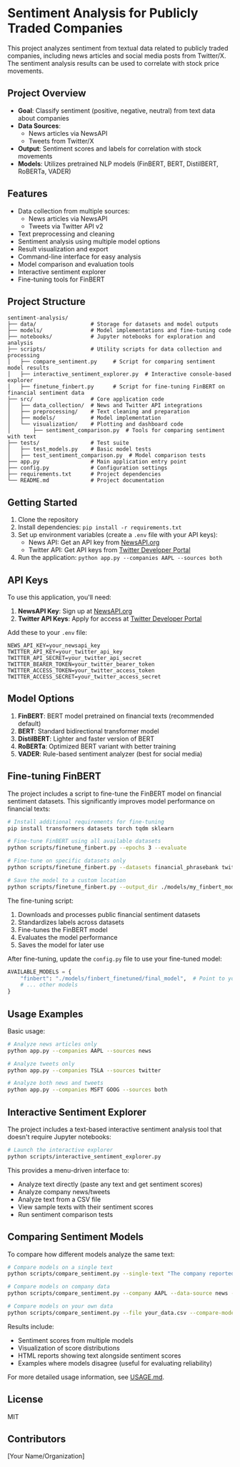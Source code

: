# Sentiment Analysis for Publicly Traded Companies

This project analyzes sentiment from textual data related to publicly traded companies, including news articles and social media posts from Twitter/X. The sentiment analysis results can be used to correlate with stock price movements.

## Project Overview

- **Goal**: Classify sentiment (positive, negative, neutral) from text data about companies
- **Data Sources**: 
  - News articles via NewsAPI
  - Tweets from Twitter/X
- **Output**: Sentiment scores and labels for correlation with stock movements
- **Models**: Utilizes pretrained NLP models (FinBERT, BERT, DistilBERT, RoBERTa, VADER)

## Features

- Data collection from multiple sources:
  - News articles via NewsAPI
  - Tweets via Twitter API v2
- Text preprocessing and cleaning
- Sentiment analysis using multiple model options
- Result visualization and export
- Command-line interface for easy analysis
- Model comparison and evaluation tools
- Interactive sentiment explorer
- Fine-tuning tools for FinBERT

## Project Structure

```
sentiment-analysis/
├── data/                 # Storage for datasets and model outputs
├── models/               # Model implementations and fine-tuning code
├── notebooks/            # Jupyter notebooks for exploration and analysis
├── scripts/              # Utility scripts for data collection and processing
│   ├── compare_sentiment.py     # Script for comparing sentiment model results
│   ├── interactive_sentiment_explorer.py  # Interactive console-based explorer
│   ├── finetune_finbert.py      # Script for fine-tuning FinBERT on financial sentiment data
├── src/                  # Core application code
│   ├── data_collection/  # News and Twitter API integrations
│   ├── preprocessing/    # Text cleaning and preparation
│   ├── models/           # Model implementation
│   └── visualization/    # Plotting and dashboard code
│       ├── sentiment_comparison.py  # Tools for comparing sentiment with text
├── tests/                # Test suite
│   ├── test_models.py    # Basic model tests
│   ├── test_sentiment_comparison.py  # Model comparison tests
├── app.py                # Main application entry point
├── config.py             # Configuration settings
├── requirements.txt      # Project dependencies
└── README.md             # Project documentation
```

## Getting Started

1. Clone the repository
2. Install dependencies: `pip install -r requirements.txt`
3. Set up environment variables (create a `.env` file with your API keys):
   - News API: Get an API key from [NewsAPI.org](https://newsapi.org/)
   - Twitter API: Get API keys from [Twitter Developer Portal](https://developer.twitter.com/)
4. Run the application: `python app.py --companies AAPL --sources both`

## API Keys

To use this application, you'll need:

1. **NewsAPI Key**: Sign up at [NewsAPI.org](https://newsapi.org/)
2. **Twitter API Keys**: Apply for access at [Twitter Developer Portal](https://developer.twitter.com/)

Add these to your `.env` file:

```
NEWS_API_KEY=your_newsapi_key
TWITTER_API_KEY=your_twitter_api_key
TWITTER_API_SECRET=your_twitter_api_secret
TWITTER_BEARER_TOKEN=your_twitter_bearer_token
TWITTER_ACCESS_TOKEN=your_twitter_access_token
TWITTER_ACCESS_SECRET=your_twitter_access_secret
```

## Model Options

1. **FinBERT**: BERT model pretrained on financial texts (recommended default)
2. **BERT**: Standard bidirectional transformer model
3. **DistilBERT**: Lighter and faster version of BERT
4. **RoBERTa**: Optimized BERT variant with better training
5. **VADER**: Rule-based sentiment analyzer (best for social media)

## Fine-tuning FinBERT

The project includes a script to fine-tune the FinBERT model on financial sentiment datasets. This significantly improves model performance on financial texts:

```bash
# Install additional requirements for fine-tuning
pip install transformers datasets torch tqdm sklearn

# Fine-tune FinBERT using all available datasets
python scripts/finetune_finbert.py --epochs 3 --evaluate

# Fine-tune on specific datasets only
python scripts/finetune_finbert.py --datasets financial_phrasebank twitter_financial_news

# Save the model to a custom location
python scripts/finetune_finbert.py --output_dir ./models/my_finbert_model
```

The fine-tuning script:
1. Downloads and processes public financial sentiment datasets
2. Standardizes labels across datasets
3. Fine-tunes the FinBERT model
4. Evaluates the model performance
5. Saves the model for later use

After fine-tuning, update the `config.py` file to use your fine-tuned model:
```python
AVAILABLE_MODELS = {
    "finbert": "./models/finbert_finetuned/final_model",  # Point to your fine-tuned model
    # ... other models
}
```

## Usage Examples

Basic usage:
```bash
# Analyze news articles only
python app.py --companies AAPL --sources news

# Analyze tweets only
python app.py --companies TSLA --sources twitter

# Analyze both news and tweets
python app.py --companies MSFT GOOG --sources both
```

## Interactive Sentiment Explorer

The project includes a text-based interactive sentiment analysis tool that doesn't require Jupyter notebooks:

```bash
# Launch the interactive explorer
python scripts/interactive_sentiment_explorer.py
```

This provides a menu-driven interface to:
- Analyze text directly (paste any text and get sentiment scores)
- Analyze company news/tweets
- Analyze text from a CSV file
- View sample texts with their sentiment scores
- Run sentiment comparison tests

## Comparing Sentiment Models

To compare how different models analyze the same text:

```bash
# Compare models on a single text
python scripts/compare_sentiment.py --single-text "The company reported strong earnings."

# Compare models on company data
python scripts/compare_sentiment.py --company AAPL --data-source news --compare-models --show-disagreements

# Compare models on your own data
python scripts/compare_sentiment.py --file your_data.csv --compare-models
```

Results include:
- Sentiment scores from multiple models
- Visualization of score distributions
- HTML reports showing text alongside sentiment scores
- Examples where models disagree (useful for evaluating reliability)

For more detailed usage information, see [USAGE.md](USAGE.md).

## License

MIT

## Contributors

[Your Name/Organization] 